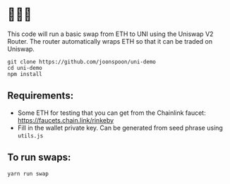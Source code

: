 # 🦄🦄🦄 
This code will run a basic swap from ETH to UNI using the Uniswap V2 Router.
The router automatically wraps ETH so that it can be traded on Uniswap.

```
git clone https://github.com/joonspoon/uni-demo
cd uni-demo
npm install
```

## Requirements:
* Some ETH for testing that you can get from the Chainlink faucet: https://faucets.chain.link/rinkeby
* Fill in the wallet private key. Can be generated from seed phrase using `utils.js`

## To run swaps:
```
yarn run swap
```
